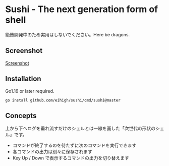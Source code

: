# Sushi - The next generation form of shell
絶賛開発中のため実用はしないでください。Here be dragons.

## Screenshot
[Screenshot](screenshot.png)

## Installation
Go1.16 or later required.

```
go install github.com/eihigh/sushi/cmd/sushi@master
```

## Concepts
上から下へログを垂れ流すだけのシェルとは一線を画した「次世代の形状のシェル」です。

- コマンドが終了するのを待たずに次のコマンドを実行できます
- 各コマンドの出力は別々に保存されます
- Key Up / Down で表示するコマンドの出力を切り替えます
